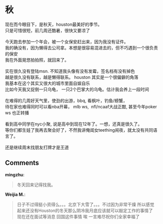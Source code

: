 # 秋

<div id="msgcns!9884D0A402622CB2!4473" class="bvMsg">现在而今眼目下，是秋天，houston最美好的季节。 <br />只是可惜很短，前几周还酷暑，很快又要凉了<br /><br />今天跑去参加一个年会，被一个女保安赶出来，因为我没有证件。<br />我的确没有，因为懒得去公司拿。本想是很容易混进去的，但不巧遇到一个很负责的保安<br />我在外面晃悠拍拍照，就回来了。<br /><br />实在很久没有登陆msn. 不知道我头像有没有发霉，签名档有没有掉色<br />越是很久没有联系，越是懒得联系。 houston 其实是一个很偏僻的角落<br />我基本在这个其实又很大的城市里面自娱自乐<br />比如今天我又捉倒一只乌龟， 一只2个巴掌大的乌龟。估计我会养上一段时间<br /><br />在难得的几周好天气里，使劲的出游，bbq, 看枫叶，钓鱼/螃蟹，<br />待在家也难得同时可以看nba开幕， mlb ws,  nfl/ncaaf大战正酣, 甚至今年poker ws 也正转播<br /><br />看到高中同学在nyc小聚, 说是高中到现在12年了。一想，还真是很久了。<br />等你们都生娃了我再去聚会好了，不然我讲俺闺女teething闹夜，就太没有共同语言了。<br /><br />还是继续周末找朋友打牌才是王道<br /></div>

## Comments

**mingzhu**:
> 冬天回来记得找我。

**Weijia M.**:
> 日子不过得挺小资得么。。。北京下大雪了。。。不过因为非常干燥 所以感觉起来还没有Houston的冬天那么阴冷我月底应该就可以敲定工作的事情了 现在还在面试等消息 回国这件事情 唉 一言难尽祝你们全家幸福了

